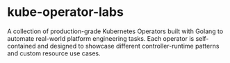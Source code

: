 # kube-operator-labs
A collection of production-grade Kubernetes Operators built with Golang to automate real-world platform engineering tasks. Each operator is self-contained and designed to showcase different controller-runtime patterns and custom resource use cases.
